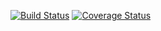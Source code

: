 [![Build Status](https://travis-ci.org/gaggle/gaggle.svg?branch=master)](https://travis-ci.org/gaggle/gaggle)
[![Coverage Status](https://coveralls.io/repos/github/gaggle/gaggle/badge.svg?branch=master)](https://coveralls.io/github/gaggle/gaggle?branch=master)
